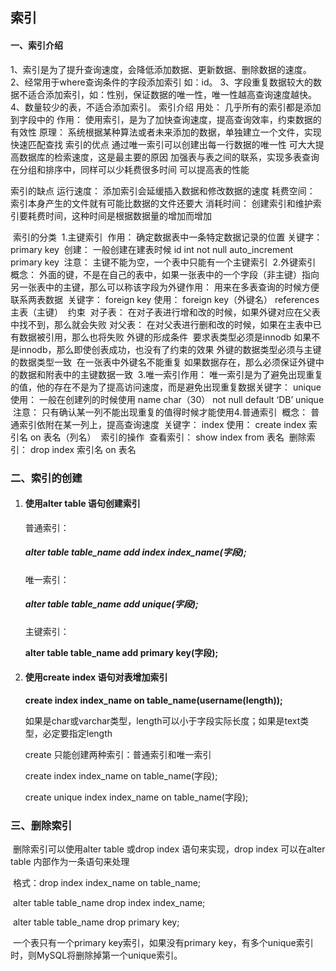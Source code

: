 ## 索引

#### 一、索引介绍

  1、索引是为了提升查询速度，会降低添加数据、更新数据、删除数据的速度。
  2、经常用于where查询条件的字段添加索引  如：id。
  3、字段重复数据较大的数据不适合添加索引，如：性别，保证数据的唯一性，唯一性越高查询速度越快。
  4、数量较少的表，不适合添加索引。
    索引介绍
		用处：  几乎所有的索引都是添加到字段中的
		作用：  使用索引，是为了加快查询速度，提高查询效率，约束数据的有效性
		原理：  系统根据某种算法或者未来添加的数据，单独建立一个文件，实现快速匹配查找
	索引的优点
		通过唯一索引可以创建出每一行数据的唯一性
		可大大提高数据库的检索速度，这是最主要的原因
		加强表与表之间的联系，实现多表查询
		在分组和排序中，同样可以少耗费很多时间
		可以提高表的性能

   索引的缺点
		运行速度：  添加索引会延缓插入数据和修改数据的速度
		耗费空间：  索引本身产生的文件就有可能比数据的文件还要大
		消耗时间：  创建索引和维护索引要耗费时间，这种时间是根据数据量的增加而增加

​	索引的分类
​		1.主键索引
​			作用：  确定数据表中一条特定数据记录的位置
​			关键字：  primary  key
​			创建：  一般创建在建表时候  id  int  not  null  auto_increment  primary  key
​			注意：  主键不能为空，一个表中只能有一个主键索引
​		2.外键索引
​			概念：  外面的键，不是在自己的表中，如果一张表中的一个字段（非主键）指向另一张表中的主键，那么可以称该字段为外键
​			作用：  用来在多表查询的时候方便联系两表数据
​			关键字：  foreign  key
​			使用：  foreign  key（外键名）  references  主表（主键）
​			约束
​				对子表：  在对子表进行增和改的时候，如果外键对应在父表中找不到，那么就会失败
​				对父表：  在对父表进行删和改的时候，如果在主表中已有数据被引用，那么也将失败
​			外键的形成条件
​				要求表类型必须是innodb
​				如果不是innodb，那么即使创表成功，也没有了约束的效果
​				外键的数据类型必须与主键的数据类型一致
​				在一张表中外键名不能重复
​				如果数据存在，那么必须保证外键中的数据和附表中的主键数据一致
​		3.唯一索引
​			作用：  唯一索引是为了避免出现重复的值，他的存在不是为了提高访问速度，而是避免出现重复数据
​			关键字：  unique
​			使用：  一般在创建列的时候使用   name  char（30）  not  null  default  ‘DB’  unique
​			注意：  只有确认某一列不能出现重复的值得时候才能使用
​		4.普通索引
​			概念：  普通索引依附在某一列上，提高查询速度
​			关键字：  index
​			使用：  create  index  索引名  on  表名（列名）
​		索引的操作
​			查看索引：  show  index   from  表名
​			删除索引：  drop  index  索引名  on  表名

### 二、索引的创建

1. #### 使用alter table 语句创建索引

    普通索引：

    ##### alter table table_name add index index_name(字段);

    唯一索引：

    ##### **alter table table_name add unique(字段);**

    主键索引：

    **alter table table_name add primary key(字段);**

2. #### 使用create index 语句对表增加索引

    **create index index_name on table_name(username(length));**

    如果是char或varchar类型，length可以小于字段实际长度；如果是text类型，必定要指定length

    create 只能创建两种索引：普通索引和唯一索引

    create index index_name on table_name(字段);

    create unique index index_name on table_name(字段);

### 三、删除索引

​		删除索引可以使用alter table 或drop index 语句来实现，drop index 可以在alter table 内部作为一条语句来处理

​		格式：drop index index_name on table_name;

​		alter table table_name drop index index_name;

​		alter table table_name drop primary key;

​		一个表只有一个primary key索引，如果没有primary  key，有多个unique索引时，则MySQL将删除掉第一个unique索引。







